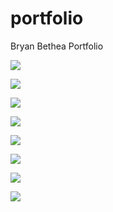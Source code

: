 # portfolio
Bryan Bethea Portfolio

![](https://user-images.githubusercontent.com/19527299/49471718-97b63780-f7db-11e8-8e8b-b483eafba1eb.gif)

![](https://user-images.githubusercontent.com/19527299/49471309-86b8f680-f7da-11e8-9344-46ce57a9559e.gif)

![](https://user-images.githubusercontent.com/19527299/49471974-49edff00-f7dc-11e8-848a-d5c5b5db617b.gif)

![](https://user-images.githubusercontent.com/19527299/49472123-9e917a00-f7dc-11e8-9527-d838b09e5ecc.gif)

![](https://user-images.githubusercontent.com/19527299/49472340-32fbdc80-f7dd-11e8-8cfa-c5d06ff346ec.gif)

![](https://user-images.githubusercontent.com/19527299/49472371-49099d00-f7dd-11e8-9e48-4f35e6b75891.gif)

![](https://user-images.githubusercontent.com/19527299/49472629-ed8bdf00-f7dd-11e8-9c6f-964464b8c057.gif)

![](https://user-images.githubusercontent.com/19527299/49485356-a6ffaa00-f808-11e8-963c-311139df16bb.gif)

![]()

![]()
